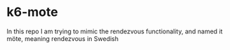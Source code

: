 # k6-mote
In this repo I am trying to mimic the rendezvous functionality, and named it möte, meaning rendezvous in Swedish
